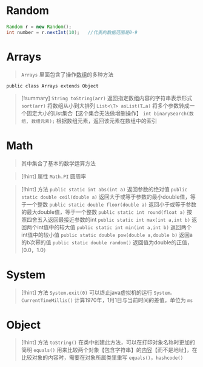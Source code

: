 # Random
```java
Random r = new Random();
int number = r.nextInt(10);   //代表的数据范围是0-9
```

# Arrays
> `Arrays` 里面包含了操作<u>数组</u>的多种方法

```
public class Arrays extends Object
```

>[!summary]
>`String toString(arr)`  返回指定数组内容的字符串表示形式
>`sort(arr)`  将数组从小到大排列
>`List<\T> asList(T…a)`  将多个参数转成一个固定大小的List集合【这个集合无法做增删操作】
> `int binarySearch(数组, 数组元素);` 根据数组元素，返回该元素在数组中的索引

# Math
>其中集合了基本的数学运算方法

>[!hint] 属性
>`Math.PI`  圆周率

>[!hint] 方法
> `public static int abs(int a)`  返回参数的绝对值
> `public static double ceil(double a)`  返回大于或等于参数的最小double值，等于一个整数
> `public static double floor(double a)`  返回小于或等于参数的最大double值，等于一个整数
> `public static int round(float a)`  按照四舍五入返回最接近参数的int
> `public static int max(int a,int b)`  返回两个int值中的较大值
> `public static int min(int a,int b)`  返回两个int值中的较小值
> `public static double pow(double a,double b)`  返回a的b次幂的值
> `public static double random()`  返回值为double的正值，\[0.0，1.0）

# System
>[!hint] 方法
>`System.exit(0)` 可以终止java虚拟机的运行
>`System。CurrentTimeMillis()`  计算1970年，1月1日与当前时间的差值，单位为 `ms`

# Object
>[!hint] 方法
>`toString()`  在类中创建此方法，可以在打印对象名称时更加的简明
>`equals()`  用来比较两个对象【包含字符串】的<u>内容</u>【而不是地址】，在比较对象的内容时，需要在对象所属类里重写 `equals()`，`hashcode()`























